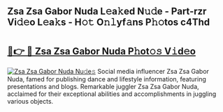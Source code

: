 ## Zsa Zsa Gabor Nuda L𝚎a𝚔ed N𝚞𝚍e - Part-rzr Vi𝚍𝚎o L𝚎a𝚔s - H𝚘𝚝 O𝚗𝚕yf𝚊ns P𝚑𝚘tos c4Thd

# <h2><a href="http://kf33zj.oniu.top/?m=Zsa+Zsa+Gabor+Nuda">🔗👉 🔴 Zsa Zsa Gabor Nuda P𝚑ot𝚘𝚜 V𝚒d𝚎o</a></h2>

[![Zsa Zsa Gabor Nuda Nu𝚍e𝚜](https://i.imgur.com/0qMVB7G.gif)](http://kf33zj.oniu.top/?m=Zsa+Zsa+Gabor+Nuda)
Social media influencer Zsa Zsa Gabor Nuda, famed for publishing dance and lifestyle information, featuring presentations and blogs. Remarkable juggler Zsa Zsa Gabor Nuda, acclaimed for their exceptional abilities and accomplishments in juggling various objects.  
